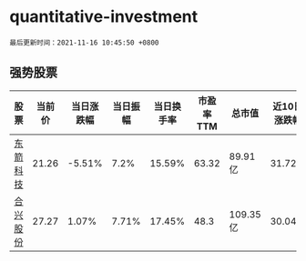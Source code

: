 # quantitative-investment

`最后更新时间：2021-11-16 10:45:50 +0800`

## 强势股票

|股票|当前价|当日涨跌幅|当日振幅|当日换手率|市盈率TTM|总市值|近10日涨跌幅|
|----|----|----|----|----|----|----|----|
|[东箭科技](https://xueqiu.com/S/SZ300978)|21.26|-5.51%|7.2%|15.59%|63.32|89.91亿|31.72%|
|[合兴股份](https://xueqiu.com/S/SH605005)|27.27|1.07%|7.71%|17.45%|48.3|109.35亿|30.04%|
